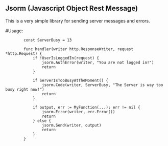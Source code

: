 Jsorm (Javascript Object Rest Message)
---------
This is a very simple library for sending server messages and errors.

#Usage:
```
		const ServerBusy = 13

		func handler(writer http.ResponseWriter, request *http.Request) {
			if !UserIsLoggedIn(request) {
				jsorm.AuthError(writer, "You are not logged in!")
				return
			} 
			
			if ServerIsTooBusyAtTheMoment() {
				jsorm.Code(writer, ServerBusy, "The Server is way too busy right now!")
				return
			}
		
			if output, err := MyFunction(...); err != nil {
				jsorm.Error(writer, err.Error())
				return
			} else {
				jsorm.Send(writer, output)
				return
			}
		}
```
